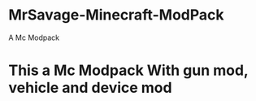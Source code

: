 # MrSavage-Minecraft-ModPack
A Mc Modpack
# This a Mc Modpack With gun mod, vehicle and device mod 
